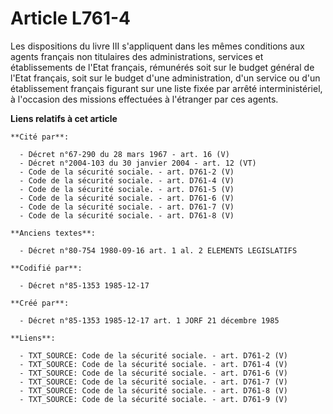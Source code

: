 # Article L761-4

Les dispositions du livre III s'appliquent dans les mêmes conditions aux agents français non titulaires des administrations,
services et établissements de l'Etat français, rémunérés soit sur le budget général de l'Etat français, soit sur le budget
d'une administration, d'un service ou d'un établissement français figurant sur une liste fixée par arrêté interministériel, à
l'occasion des missions effectuées à l'étranger par ces agents.

**Liens relatifs à cet article**

	**Cité par**:

	  - Décret n°67-290 du 28 mars 1967 - art. 16 (V)
	  - Décret n°2004-103 du 30 janvier 2004 - art. 12 (VT)
	  - Code de la sécurité sociale. - art. D761-2 (V)
	  - Code de la sécurité sociale. - art. D761-4 (V)
	  - Code de la sécurité sociale. - art. D761-5 (V)
	  - Code de la sécurité sociale. - art. D761-6 (V)
	  - Code de la sécurité sociale. - art. D761-7 (V)
	  - Code de la sécurité sociale. - art. D761-8 (V)

	**Anciens textes**:

	  - Décret n°80-754 1980-09-16 art. 1 al. 2 ELEMENTS LEGISLATIFS

	**Codifié par**:

	  - Décret n°85-1353 1985-12-17

	**Créé par**:

	  - Décret n°85-1353 1985-12-17 art. 1 JORF 21 décembre 1985

	**Liens**:

	  - TXT_SOURCE: Code de la sécurité sociale. - art. D761-2 (V)
	  - TXT_SOURCE: Code de la sécurité sociale. - art. D761-4 (V)
	  - TXT_SOURCE: Code de la sécurité sociale. - art. D761-6 (V)
	  - TXT_SOURCE: Code de la sécurité sociale. - art. D761-7 (V)
	  - TXT_SOURCE: Code de la sécurité sociale. - art. D761-8 (V)
	  - TXT_SOURCE: Code de la sécurité sociale. - art. D761-9 (V)
